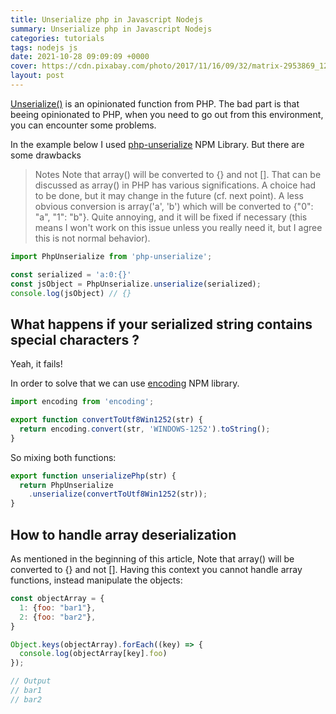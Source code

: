 ```yaml
---
title: Unserialize php in Javascript Nodejs
summary: Unserialize php in Javascript Nodejs
categories: tutorials
tags: nodejs js
date: 2021-10-28 09:09:09 +0000
cover: https://cdn.pixabay.com/photo/2017/11/16/09/32/matrix-2953869_1280.jpg
layout: post
---
```


[Unserialize()](https://www.php.net/manual/en/function.unserialize.php) is an opinionated function from PHP. The bad part is that beeing opinionated to PHP, when you need to go out from this environment, you can encounter some problems.

In the example below I used [php-unserialize](https://www.npmjs.com/package/php-unserialize) NPM Library. But there are some drawbacks

> Notes
> Note that array() will be converted to {} and not []. That can be discussed as array() in PHP has various significations. A choice had to be done, but it may change in the future (cf. next point).
> A less obvious conversion is array('a', 'b') which will be converted to {"0": "a", "1": "b"}. Quite annoying, and it will be fixed if necessary (this means I won't work on this issue unless you really need it, but I agree this is not normal behavior).


```js
import PhpUnserialize from 'php-unserialize';

const serialized = 'a:0:{}'
const jsObject = PhpUnserialize.unserialize(serialized);
console.log(jsObject) // {}
```

## What happens if your serialized string contains special characters ? 

Yeah, it fails!

In order to solve that we can use [encoding](https://www.npmjs.com/package/encoding) NPM library.

```js
import encoding from 'encoding';

export function convertToUtf8Win1252(str) {
  return encoding.convert(str, 'WINDOWS-1252').toString();
}
```

So mixing both functions:

```js
export function unserializePhp(str) {
  return PhpUnserialize
    .unserialize(convertToUtf8Win1252(str));
}
```

## How to handle array deserialization

As mentioned in the beginning of this article, Note that array() will be converted to {} and not []. Having this context you cannot handle array functions, instead manipulate the objects:

```js
const objectArray = {
  1: {foo: "bar1"},
  2: {foo: "bar2"},
}

Object.keys(objectArray).forEach((key) => {
  console.log(objectArray[key].foo)
});

// Output
// bar1
// bar2
```